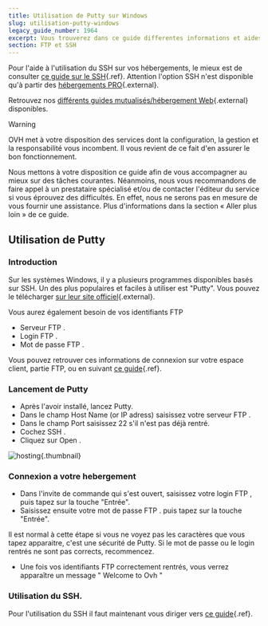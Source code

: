 ```yaml
---
title: Utilisation de Putty sur Windows
slug: utilisation-putty-windows
legacy_guide_number: 1964
excerpt: Vous trouverez dans ce guide differentes informations et aides concernant l’installation de Putty sur Windows.
section: FTP et SSH
---
```


Pour l'aide à l'utilisation du SSH sur vos hébergements, le mieux est de consulter [ce guide sur le SSH]({legacy}1962){.ref}. Attention l'option SSH n'est disponible qu'à partir des [hébergements PRO](https://www.ovh.com/fr/hebergement-web/hebergement-pro.xml){.external}.

Retrouvez nos [différents guides mutualisés/hébergement Web](https://www.ovh.com/fr/hebergement-web/guides/){.external} disponibles.

> [!warning]
>
> OVH met à votre disposition des services dont la configuration, la gestion et la responsabilité vous incombent. Il vous revient de ce fait d'en assurer le bon fonctionnement.
> 
> Nous mettons à votre disposition ce guide afin de vous accompagner au mieux sur des tâches courantes. Néanmoins, nous vous recommandons de faire appel à un prestataire spécialisé et/ou de contacter l'éditeur du service si vous éprouvez des difficultés. En effet, nous ne serons pas en mesure de vous fournir une assistance. Plus d'informations dans la section « Aller plus loin » de ce guide.
> 

## Utilisation de Putty

### Introduction
Sur les systèmes Windows, il y a plusieurs programmes disponibles basés sur SSH. Un des plus populaires et faciles à utiliser est "Putty". Vous pouvez le télécharger [sur leur site officiel](http://www.putty.org/){.external}.

Vous aurez également besoin de vos identifiants FTP

- Serveur FTP .
- Login FTP .
- Mot de passe FTP .

Vous pouvez retrouver ces informations de connexion sur votre espace client, partie FTP, ou en suivant [ce guide]({legacy}1909){.ref}.


### Lancement de Putty
- Après l'avoir installé, lancez Putty.
- Dans le champ Host Name (or IP adress) saisissez votre serveur FTP .
- Dans le champ Port saisissez 22 s'il n'est pas déjà rentré.
- Cochez SSH .
- Cliquez sur Open .


![hosting](images/3094.png){.thumbnail}


### Connexion a votre hebergement
- Dans l'invite de commande qui s'est ouvert, saisissez votre login FTP , puis tapez sur la touche "Entrée".
- Saisissez ensuite votre mot de passe FTP . puis tapez sur la touche "Entrée".

Il est normal à cette étape si vous ne voyez pas les caractères que vous tapez apparaitre, c'est une sécurité de Putty. Si le mot de passe ou le login rentrés ne sont pas corrects, recommencez.

- Une fois vos identifiants FTP correctement rentrés, vous verrez apparaître un message " Welcome to Ovh "


### Utilisation du SSH.
Pour l'utilisation du SSH il faut maintenant vous diriger vers [ce guide]({legacy}1962){.ref}.